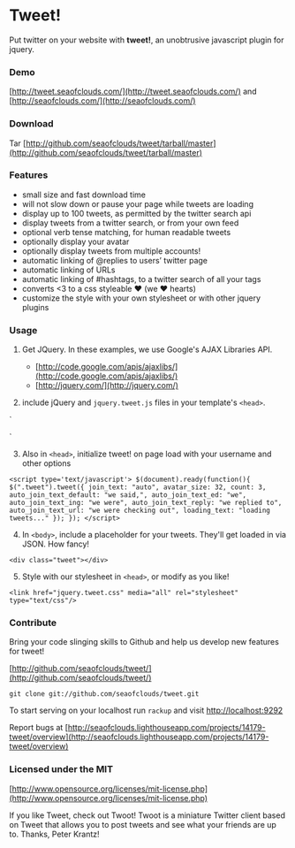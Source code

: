 # Tweet!
Put twitter on your website with __tweet!__, an unobtrusive javascript plugin for jquery.

### Demo

[http://tweet.seaofclouds.com/](http://tweet.seaofclouds.com/) and [http://seaofclouds.com/](http://seaofclouds.com/)

### Download

Tar [http://github.com/seaofclouds/tweet/tarball/master](http://github.com/seaofclouds/tweet/tarball/master)

### Features

* small size and fast download time
* will not slow down or pause your page while tweets are loading
* display up to 100 tweets, as permitted by the twitter search api
* display tweets from a twitter search, or from your own feed
* optional verb tense matching, for human readable tweets
* optionally display your avatar
* optionally display tweets from multiple accounts!
* automatic linking of @replies to users’ twitter page
* automatic linking of URLs
* automatic linking of #hashtags, to a twitter search of all your tags
* converts <3 to a css styleable ♥ (we ♥ hearts)
* customize the style with your own stylesheet or with other jquery plugins

### Usage

1. Get JQuery. In these examples, we use Google's AJAX Libraries API.
    * [http://code.google.com/apis/ajaxlibs/](http://code.google.com/apis/ajaxlibs/)
    * [http://jquery.com/](http://jquery.com/)

2. include jQuery and `jquery.tweet.js` files in your template's `<head>`.
  
  `<script language="javascript" src="http://ajax.googleapis.com/ajax/libs/jquery/1.3.1/jquery.min.js" type="text/javascript"></script>
  <script language="javascript" src="/tweet/jquery.tweet.js" type="text/javascript"></script>`

3. Also in `<head>`, initialize tweet! on page load with your username and other options
  
  `<script type='text/javascript'>
      $(document).ready(function(){
          $(".tweet").tweet({
              join_text: "auto",
              avatar_size: 32,
              count: 3,
              auto_join_text_default: "we said,",
              auto_join_text_ed: "we",
              auto_join_text_ing: "we were",
              auto_join_text_reply: "we replied to",
              auto_join_text_url: "we were checking out",
              loading_text: "loading tweets..."
          });
      });
  </script>`
  
4. In `<body>`, include a placeholder for your tweets. They'll get loaded in via JSON. How fancy!
  
  `<div class="tweet"></div>`

5. Style with our stylesheet in `<head>`, or modify as you like!
  
  `<link href="jquery.tweet.css" media="all" rel="stylesheet" type="text/css"/>`


### Contribute

Bring your code slinging skills to Github and help us develop new features for tweet!

[http://github.com/seaofclouds/tweet/](http://github.com/seaofclouds/tweet/)

`git clone git://github.com/seaofclouds/tweet.git`

To start serving on your localhost run `rackup` and visit [http://localhost:9292](http://localhost:9292)

Report bugs at [http://seaofclouds.lighthouseapp.com/projects/14179-tweet/overview](http://seaofclouds.lighthouseapp.com/projects/14179-tweet/overview)

### Licensed under the MIT

[http://www.opensource.org/licenses/mit-license.php](http://www.opensource.org/licenses/mit-license.php)

If you like Tweet, check out Twoot!
Twoot is a miniature Twitter client based on Tweet that allows you to post tweets and see what your friends are up to. Thanks, Peter Krantz!